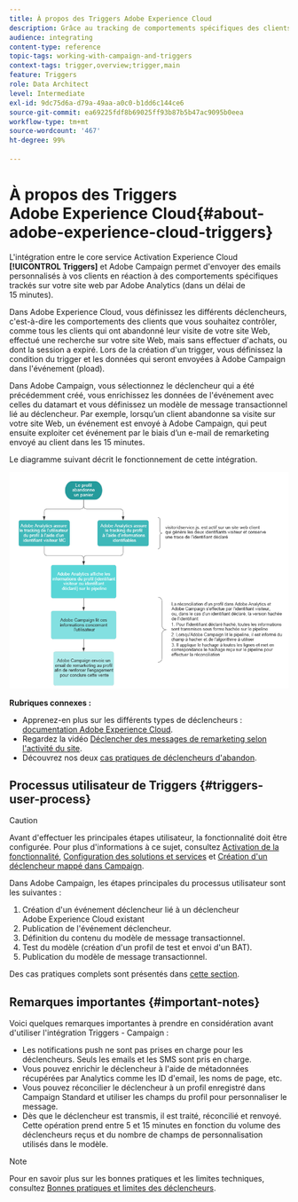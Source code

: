 ```yaml
---
title: À propos des Triggers Adobe Experience Cloud
description: Grâce au tracking de comportements spécifiques des clients avec Adobe Analytics, vous pouvez maintenant leur envoyer des emails personnalisés dans Adobe Campaign.
audience: integrating
content-type: reference
topic-tags: working-with-campaign-and-triggers
context-tags: trigger,overview;trigger,main
feature: Triggers
role: Data Architect
level: Intermediate
exl-id: 9dc75d6a-d79a-49aa-a0c0-b1dd6c144ce6
source-git-commit: ea69225fdf8b69025ff93b87b5b47ac9095b0eea
workflow-type: tm+mt
source-wordcount: '467'
ht-degree: 99%

---
```


# À propos des Triggers Adobe Experience Cloud{#about-adobe-experience-cloud-triggers}

L&#39;intégration entre le core service Activation Experience Cloud **[!UICONTROL Triggers]** et Adobe Campaign permet d&#39;envoyer des emails personnalisés à vos clients en réaction à des comportements spécifiques trackés sur votre site web par Adobe Analytics (dans un délai de 15 minutes).

Dans Adobe Experience Cloud, vous définissez les différents déclencheurs, c&#39;est-à-dire les comportements des clients que vous souhaitez contrôler, comme tous les clients qui ont abandonné leur visite de votre site Web, effectué une recherche sur votre site Web, mais sans effectuer d&#39;achats, ou dont la session a expiré. Lors de la création d&#39;un trigger, vous définissez la condition du trigger et les données qui seront envoyées à Adobe Campaign dans l&#39;événement (pload). 

Dans Adobe Campaign, vous sélectionnez le déclencheur qui a été précédemment créé, vous enrichissez les données de l&#39;événement avec celles du datamart et vous définissez un modèle de message transactionnel lié au déclencheur. Par exemple, lorsqu’un client abandonne sa visite sur votre site Web, un événement est envoyé à Adobe Campaign, qui peut ensuite exploiter cet événement par le biais d’un e-mail de remarketing envoyé au client dans les 15 minutes.

Le diagramme suivant décrit le fonctionnement de cette intégration.

![](assets/triggers_diagram.png)

**Rubriques connexes :**

* Apprenez-en plus sur les différents types de déclencheurs : [documentation Adobe Experience Cloud](https://experienceleague.adobe.com/docs/core-services/interface/triggers.html).
* Regardez la vidéo [Déclencher des messages de remarketing selon l&#39;activité du site](https://helpx.adobe.com/fr/marketing-cloud/how-to/email-marketing.html#step-two).
* Découvrez nos deux [cas pratiques de déclencheurs d&#39;abandon](../../integrating/using/abandonment-triggers-use-cases.md).

## Processus utilisateur de Triggers       {#triggers-user-process}

>[!CAUTION]
>
>Avant d&#39;effectuer les principales étapes utilisateur, la fonctionnalité doit être configurée. Pour plus d&#39;informations à ce sujet, consultez [Activation de la fonctionnalité](../../integrating/using/configuring-triggers-in-experience-cloud.md#activating-the-functionality), [Configuration des solutions et services](../../integrating/using/configuring-triggers-in-experience-cloud.md#configuring-solutions-and-services) et [Création d&#39;un déclencheur mappé dans Campaign](../../integrating/using/using-triggers-in-campaign.md#creating-a-mapped-trigger-in-campaign).

Dans Adobe Campaign, les étapes principales du processus utilisateur sont les suivantes :

1. Création d&#39;un événement déclencheur lié à un déclencheur Adobe Experience Cloud existant
1. Publication de l&#39;événement déclencheur.
1. Définition du contenu du modèle de message transactionnel.
1. Test du modèle (création d&#39;un profil de test et envoi d&#39;un BAT).
1. Publication du modèle de message transactionnel.

Des cas pratiques complets sont présentés dans [cette section](../../integrating/using/abandonment-triggers-use-cases.md).

## Remarques importantes {#important-notes}

Voici quelques remarques importantes à prendre en considération avant d&#39;utiliser l&#39;intégration Triggers - Campaign :

* Les notifications push ne sont pas prises en charge pour les déclencheurs. Seuls les emails et les SMS sont pris en charge.
* Vous pouvez enrichir le déclencheur à l&#39;aide de métadonnées récupérées par Analytics comme les ID d&#39;email, les noms de page, etc.
* Vous pouvez réconcilier le déclencheur à un profil enregistré dans Campaign Standard et utiliser les champs du profil pour personnaliser le message.
* Dès que le déclencheur est transmis, il est traité, réconcilié et renvoyé. Cette opération prend entre 5 et 15 minutes en fonction du volume des déclencheurs reçus et du nombre de champs de personnalisation utilisés dans le modèle.

>[!NOTE]
>
>Pour en savoir plus sur les bonnes pratiques et les limites techniques, consultez [Bonnes pratiques et limites des déclencheurs](../../integrating/using/configuring-triggers-in-experience-cloud.md#triggers-best-practices-and-limitations).
